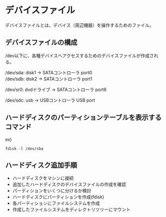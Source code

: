 # デバイスファイル
デバイスファイルとは、デバイス（周辺機器）を操作するためのファイル。

## デバイスファイルの構成
/dev以下に、各種デバイスへアクセスするためのデバイスファイルが作成される。

/dev/sda: disk1 -> SATAコントローラ port0  
/dev/sdb: disk2 -> SATAコントローラ  port1 

/dev/sr0: dvdドライブ -> SATAコントローラ  port6

/dev/sdc: usb -> USBコントローラ USB port

## ハードディスクのパーティションテーブルを表示するコマンド
ex)
```
fdisk -l /dev/sba
```

## ハードディスク追加手順

- ハードディスクをマシンに接続
- 追加したハードディスクのデバイスファイルの作成を確認
- パーディションをいくつに分けるか検討
- ハードディスクにパーティションを作成(fdisk)
- 各パーティションにファイルシステムを作成
- 作成したファイルシステムをディレクトリツリーにマウント
